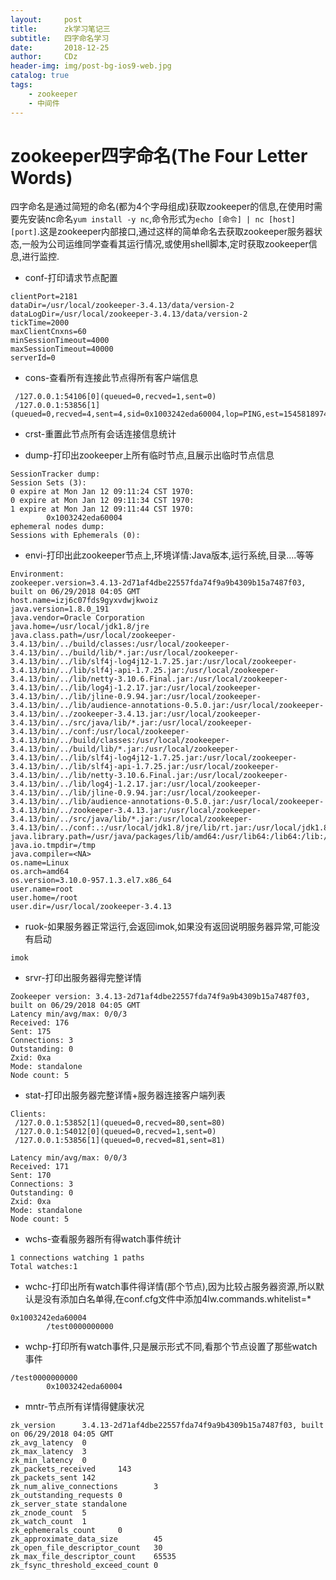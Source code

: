 ```yaml
---
layout:     post
title:      zk学习笔记三
subtitle:   四字命名学习
date:       2018-12-25
author:     CDz
header-img: img/post-bg-ios9-web.jpg
catalog: true
tags:
    - zookeeper
    - 中间件
---
```


# zookeeper四字命名(The Four Letter Words)

四字命名是通过简短的命名(都为4个字母组成)获取zookeeper的信息,在使用时需要先安装nc命名`yum install -y nc`,命令形式为`echo [命令] | nc [host] [port]`.这是zookeeper内部接口,通过这样的简单命名去获取zookeeper服务器状态,一般为公司运维同学查看其运行情况,或使用shell脚本,定时获取zookeeper信息,进行监控.


- conf-打印请求节点配置

```
clientPort=2181
dataDir=/usr/local/zookeeper-3.4.13/data/version-2
dataLogDir=/usr/local/zookeeper-3.4.13/data/version-2
tickTime=2000
maxClientCnxns=60
minSessionTimeout=4000
maxSessionTimeout=40000
serverId=0
```

- cons-查看所有连接此节点得所有客户端信息

```
 /127.0.0.1:54106[0](queued=0,recved=1,sent=0)
 /127.0.0.1:53856[1](queued=0,recved=4,sent=4,sid=0x1003242eda60004,lop=PING,est=1545818974210,to=30000,lzxid=0xb,lresp=954733700,llat=0,minlat=0,avglat=0,maxlat=0)

```
- crst-重置此节点所有会话连接信息统计


- dump-打印出zookeeper上所有临时节点,且展示出临时节点信息  

```
SessionTracker dump:
Session Sets (3):
0 expire at Mon Jan 12 09:11:24 CST 1970:
0 expire at Mon Jan 12 09:11:34 CST 1970:
1 expire at Mon Jan 12 09:11:44 CST 1970:
        0x1003242eda60004
ephemeral nodes dump:
Sessions with Ephemerals (0):
```
- envi-打印出此zookeeper节点上,环境详情:Java版本,运行系统,目录....等等

```
Environment:
zookeeper.version=3.4.13-2d71af4dbe22557fda74f9a9b4309b15a7487f03, built on 06/29/2018 04:05 GMT
host.name=izj6c07fds9gyxvdwjkwoiz
java.version=1.8.0_191
java.vendor=Oracle Corporation
java.home=/usr/local/jdk1.8/jre
java.class.path=/usr/local/zookeeper-3.4.13/bin/../build/classes:/usr/local/zookeeper-3.4.13/bin/../build/lib/*.jar:/usr/local/zookeeper-3.4.13/bin/../lib/slf4j-log4j12-1.7.25.jar:/usr/local/zookeeper-3.4.13/bin/../lib/slf4j-api-1.7.25.jar:/usr/local/zookeeper-3.4.13/bin/../lib/netty-3.10.6.Final.jar:/usr/local/zookeeper-3.4.13/bin/../lib/log4j-1.2.17.jar:/usr/local/zookeeper-3.4.13/bin/../lib/jline-0.9.94.jar:/usr/local/zookeeper-3.4.13/bin/../lib/audience-annotations-0.5.0.jar:/usr/local/zookeeper-3.4.13/bin/../zookeeper-3.4.13.jar:/usr/local/zookeeper-3.4.13/bin/../src/java/lib/*.jar:/usr/local/zookeeper-3.4.13/bin/../conf:/usr/local/zookeeper-3.4.13/bin/../build/classes:/usr/local/zookeeper-3.4.13/bin/../build/lib/*.jar:/usr/local/zookeeper-3.4.13/bin/../lib/slf4j-log4j12-1.7.25.jar:/usr/local/zookeeper-3.4.13/bin/../lib/slf4j-api-1.7.25.jar:/usr/local/zookeeper-3.4.13/bin/../lib/netty-3.10.6.Final.jar:/usr/local/zookeeper-3.4.13/bin/../lib/log4j-1.2.17.jar:/usr/local/zookeeper-3.4.13/bin/../lib/jline-0.9.94.jar:/usr/local/zookeeper-3.4.13/bin/../lib/audience-annotations-0.5.0.jar:/usr/local/zookeeper-3.4.13/bin/../zookeeper-3.4.13.jar:/usr/local/zookeeper-3.4.13/bin/../src/java/lib/*.jar:/usr/local/zookeeper-3.4.13/bin/../conf:.:/usr/local/jdk1.8/jre/lib/rt.jar:/usr/local/jdk1.8/lib/dt.jar:/usr/local/jdk1.8/lib/tools.jar
java.library.path=/usr/java/packages/lib/amd64:/usr/lib64:/lib64:/lib:/usr/lib
java.io.tmpdir=/tmp
java.compiler=<NA>
os.name=Linux
os.arch=amd64
os.version=3.10.0-957.1.3.el7.x86_64
user.name=root
user.home=/root
user.dir=/usr/local/zookeeper-3.4.13
```
- ruok-如果服务器正常运行,会返回imok,如果没有返回说明服务器异常,可能没有启动   
```
imok
```
- srvr-打印出服务器得完整详情
```
Zookeeper version: 3.4.13-2d71af4dbe22557fda74f9a9b4309b15a7487f03, built on 06/29/2018 04:05 GMT
Latency min/avg/max: 0/0/3
Received: 176
Sent: 175
Connections: 3
Outstanding: 0
Zxid: 0xa
Mode: standalone
Node count: 5
```
- stat-打印出服务器完整详情+服务器连接客户端列表  
```
Clients:
 /127.0.0.1:53852[1](queued=0,recved=80,sent=80)
 /127.0.0.1:54012[0](queued=0,recved=1,sent=0)
 /127.0.0.1:53856[1](queued=0,recved=81,sent=81)

Latency min/avg/max: 0/0/3
Received: 171
Sent: 170
Connections: 3
Outstanding: 0
Zxid: 0xa
Mode: standalone
Node count: 5
```
- wchs-查看服务器所有得watch事件统计
```
1 connections watching 1 paths
Total watches:1
```
- wchc-打印出所有watch事件得详情(那个节点),因为比较占服务器资源,所以默认是没有添加白名单得,在conf.cfg文件中添加4lw.commands.whitelist=*
```
0x1003242eda60004
        /test0000000000
```
- wchp-打印所有watch事件,只是展示形式不同,看那个节点设置了那些watch事件   
```
/test0000000000
        0x1003242eda60004

```
- mntr-节点所有详情得健康状况 
```
zk_version      3.4.13-2d71af4dbe22557fda74f9a9b4309b15a7487f03, built on 06/29/2018 04:05 GMT
zk_avg_latency  0
zk_max_latency  3
zk_min_latency  0
zk_packets_received     143
zk_packets_sent 142
zk_num_alive_connections        3
zk_outstanding_requests 0
zk_server_state standalone
zk_znode_count  5
zk_watch_count  1
zk_ephemerals_count     0
zk_approximate_data_size        45
zk_open_file_descriptor_count   30
zk_max_file_descriptor_count    65535
zk_fsync_threshold_exceed_count 0
```
